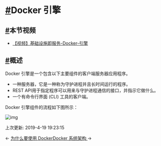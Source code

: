 # [#](https://funtl.com/zh/docker/Docker-引擎.html#docker-引擎)Docker 引擎

## [#](https://funtl.com/zh/docker/Docker-引擎.html#本节视频)本节视频

- [【视频】基础设施即服务-Docker-引擎](https://www.bilibili.com/video/av27243509/)

## [#](https://funtl.com/zh/docker/Docker-引擎.html#概述)概述

Docker 引擎是一个包含以下主要组件的客户端服务器应用程序。

- 一种服务器，它是一种称为守护进程并且长时间运行的程序。
- REST API用于指定程序可以用来与守护进程通信的接口，并指示它做什么。
- 一个有命令行界面 (CLI) 工具的客户端。

Docker 引擎组件的流程如下图所示：

![img](https://funtl.com/assets/620140640_31678.png)

上次更新: 2019-4-19 19:23:15

← [为什么要使用 Docker](https://funtl.com/zh/docker/为什么要使用-Docker.html)[Docker 系统架构 ](https://funtl.com/zh/docker/Docker-系统架构.html)→